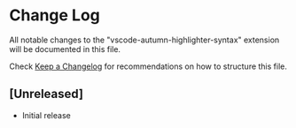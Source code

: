 # Change Log

All notable changes to the "vscode-autumn-highlighter-syntax" extension will be documented in this file.

Check [Keep a Changelog](http://keepachangelog.com/) for recommendations on how to structure this file.

## [Unreleased]

- Initial release
